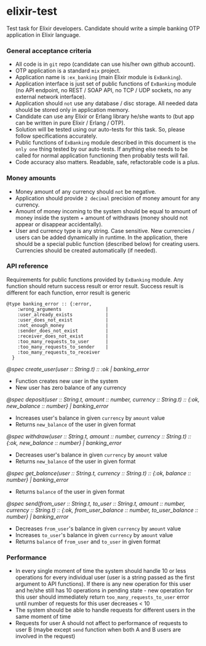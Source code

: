 # elixir-test

Test task for Elixir developers. Candidate should write a simple banking OTP application in Elixir language.

### General acceptance criteria

- All code is in `git` repo (candidate can use his/her own github account).
- OTP application is a standard `mix` project.
- Application name is `:ex_banking` (main Elixir module is `ExBanking`).
- Application interface is just set of public functions of `ExBanking` module (no API endpoint, no REST / SOAP API, no TCP / UDP sockets, no any external network interface).
- Application should `not` use any database / disc storage. All needed data should be stored only in application memory.
- Candidate can use any Elixir or Erlang library he/she wants to (but app can be written in pure Elixir / Erlang / OTP).
- Solution will be tested using our auto-tests for this task. So, please follow specifications accurately.
- Public functions of `ExBanking` module described in this document is `the only one` thing tested by our auto-tests. If anything else needs to be called for normal application functioning then probably tests will fail.
- Code accuracy also matters. Readable, safe, refactorable code is a plus.

### Money amounts

- Money amount of any currency should `not` be negative.
- Application should provide `2 decimal` precision of money amount for any currency.
- Amount of money incoming to the system should be equal to amount of money inside the system + amount of withdraws (money should not appear or disappear accidentally).
- User and currency type is any string. Case sensitive. New currencies / users can be added dynamically in runtime. In the application, there should be a special public function (described below) for creating users. Currencies should be created automatically (if needed).

### API reference

Requirements for public functions provided by `ExBanking` module. Any function should return success result or error result. Success result is different for each function, error result is generic

```
@type banking_error :: {:error,
    :wrong_arguments                |
    :user_already_exists            |
    :user_does_not_exist            |
    :not_enough_money               |
    :sender_does_not_exist          |
    :receiver_does_not_exist        |
    :too_many_requests_to_user      |
    :too_many_requests_to_sender    |
    :too_many_requests_to_receiver
  }
```

*@spec create_user(user :: String.t) :: :ok | banking_error*

- Function creates new user in the system
- New user has zero balance of any currency

*@spec deposit(user :: String.t, amount :: number, currency :: String.t) :: {:ok, new_balance :: number} | banking_error*

- Increases user's balance in given `currency` by `amount` value
- Returns `new_balance` of the user in given format

*@spec withdraw(user :: String.t, amount :: number, currency :: String.t) :: {:ok, new_balance :: number} | banking_error*

- Decreases user's balance in given `currency` by `amount` value
- Returns `new_balance` of the user in given format

*@spec get_balance(user :: String.t, currency :: String.t) :: {:ok, balance :: number} | banking_error*

- Returns `balance` of the user in given format

*@spec send(from_user :: String.t, to_user :: String.t, amount :: number, currency :: String.t) :: {:ok, from_user_balance :: number, to_user_balance :: number} | banking_error*

- Decreases `from_user`'s balance in given `currency` by `amount` value
- Increases `to_user`'s balance in given `currency` by `amount` value
- Returns `balance` of `from_user` and `to_user` in given format

### Performance

- In every single moment of time the system should handle 10 or less operations for every individual user (user is a string passed as the first argument to API functions). If there is any new operation for this user and he/she still has 10 operations in pending state - new operation for this user should immediately return `too_many_requests_to_user` error until number of requests for this user decreases < 10
- The system should be able to handle requests for different users in the same moment of time
- Requests for user A should not affect to performance of requests to user B (maybe except `send` function when both A and B users are involved in the request)
